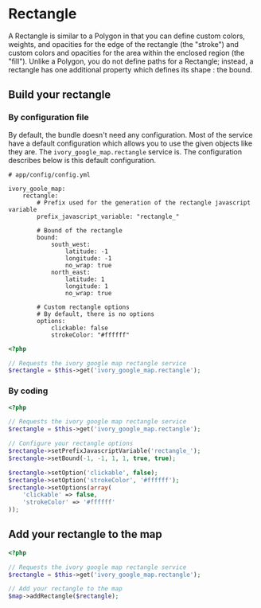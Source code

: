# Rectangle

A Rectangle is similar to a Polygon in that you can define custom colors, weights, and opacities for the edge of the rectangle (the "stroke") and custom colors and opacities for the area within the enclosed region (the "fill").
Unlike a Polygon, you do not define paths for a Rectangle; instead, a rectangle has one additional property which defines its shape : the bound.

## Build your rectangle

### By configuration file

By default, the bundle doesn't need any configuration. Most of the service have a default configuration which allows you to use the given objects like they are.
The ``ivory_google_map.rectangle`` service is. The configuration describes below is this default configuration.

```
# app/config/config.yml

ivory_goole_map:
    rectangle:
        # Prefix used for the generation of the rectangle javascript variable
        prefix_javascript_variable: "rectangle_"

        # Bound of the rectangle
        bound:
            south_west:
                latitude: -1
                longitude: -1
                no_wrap: true
            north_east:
                latitude: 1
                longitude: 1
                no_wrap: true

        # Custom rectangle options
        # By default, there is no options
        options:
            clickable: false
            strokeColor: "#ffffff"
```

``` php
<?php

// Requests the ivory google map rectangle service
$rectangle = $this->get('ivory_google_map.rectangle');
```

### By coding

``` php
<?php

// Requests the ivory google map rectangle service
$rectangle = $this->get('ivory_google_map.rectangle');

// Configure your rectangle options
$rectangle->setPrefixJavascriptVariable('rectangle_');
$rectangle->setBound(-1, -1, 1, 1, true, true);

$rectangle->setOption('clickable', false);
$rectangle->setOption('strokeColor', '#ffffff');
$rectangle->setOptions(array(
    'clickable' => false,
    'strokeColor' => '#ffffff'
));
```

## Add your rectangle to the map

``` php
<?php

// Requests the ivory google map rectangle service
$rectangle = $this->get('ivory_google_map.rectangle');

// Add your rectangle to the map
$map->addRectangle($rectangle);
```
